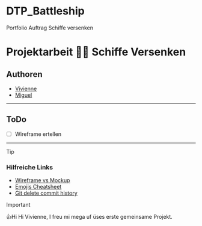 # DTP_Battleship
Portfolio Auftrag Schiffe versenken


# Projektarbeit :ship::boom: Schiffe Versenken 
## Authoren
- [Vivienne](https://github.com/Vivienne-00)
- [Miguel](https://github.com/EMCninja3)

---
## ToDo
- [ ] Wireframe ertellen
---

> [!TIP]
> ### Hilfreiche Links
> - [Wireframe vs Mockup](https://www.webschmoeker.de/webdesign/unterschied-wireframe-und-mockup/)
> - [Emojis Cheatsheet](https://github.com/ikatyang/emoji-cheat-sheet/blob/master/README.md)
> - [Git delete commit history](Dokumente/Anleitungen/git%20-%20how%20to%20delete%20all%20commit%20history%20in%20github_%20-%20Stack%20Overflow.pdf)


> [!IMPORTANT]
>:+1:Hi Hi Vivienne, I freu mi mega uf üses erste gemeinsame Projekt. 
